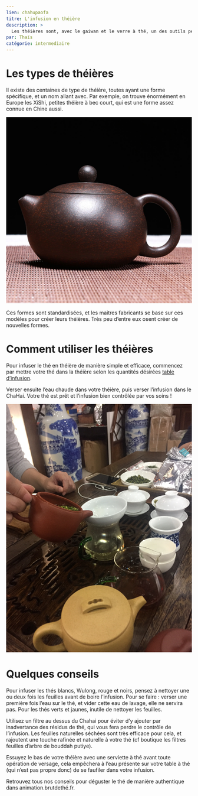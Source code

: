 ```yaml
---
lien: chahupaofa
titre: L'infusion en théière
description: >
  Les théières sont, avec le gaiwan et le verre à thé, un des outils permettant d’infuser le thé. Elles sont combinées avec un Chahai ainsi qu’une ou plusieurs tasse à thé. Ces trois outils sont indissociables pour préparer un thé à la théière.  
par: Thaïs
catégorie: intermediaire
---
```


# Les types de théières

Il existe des centaines de type de théière, toutes ayant une forme spécifique, et un nom allant avec. Par exemple, on trouve énormément en Europe les XiShi, petites théière à bec court, qui est une forme assez connue en Chine aussi.

![Théière XiShi](/assets/media/西施壶.jpg)

Ces formes sont standardisées, et les maitres fabricants se base sur ces modèles pour créer leurs théières. Très peu d’entre eux osent créer de nouvelles formes. 

# Comment utiliser les théières

Pour infuser le thé en théière de manière simple et efficace, commencez par mettre votre thé dans la théière selon les quantités désirées [table d’infusion](https://www.brutdethé.fr/ressources/table-d-infusion). 

Verser ensuite l’eau chaude dans votre théière, puis verser l’infusion dans le ChaHai. Votre thé est prêt et l’infusion bien contrôlée par vos soins !

![Infusion d'un thé vert en théière](/assets/media/chahupaofa.jpg)

# Quelques conseils

Pour infuser les thés blancs, Wulong, rouge et noirs, pensez à nettoyer une ou deux fois les feuilles avant de boire l’infusion. Pour se faire : verser une première fois l’eau sur le thé, et vider cette eau de lavage, elle ne servira pas. 
Pour les thés verts et jaunes, inutile de nettoyer les feuilles.

Utilisez un filtre au dessus du Chahai pour éviter d’y ajouter par inadvertance des résidus de thé, qui vous fera perdre le contrôle de l’infusion. Les feuilles naturelles séchées sont très efficace pour cela, et rajoutent une touche rafinée et naturelle à votre thé (cf boutique les filtres feuilles d’arbre de bouddah putiye). 

Essuyez le bas de votre théière avec une serviette à thé avant toute opération de versage, cela empêchera à l’eau présente sur votre table à thé (qui n’est pas propre donc) de se faufiler dans votre infusion. 


Retrouvez tous nos conseils pour déguster le thé de manière authentique dans animation.brutdethé.fr.
